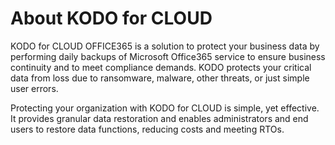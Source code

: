 # About KODO for CLOUD

KODO for CLOUD OFFICE365 is a solution to protect your business data by performing daily backups of Microsoft Office365 service to ensure business continuity and to meet compliance demands. KODO protects your critical data from loss due to ransomware, malware, other threats, or just simple user errors.

Protecting your organization with KODO for CLOUD is simple, yet effective. It provides granular data restoration and enables administrators and end users to restore data functions, reducing costs and meeting RTOs.

